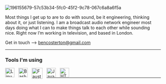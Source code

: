 ![196155679-57c53b34-5fc0-45f2-9c78-067c6a8a6f5a](https://user-images.githubusercontent.com/21957617/196204837-def1464f-eeed-4ed4-a921-7d2b1671379d.png)


Most things I get up to are to do with sound, be it engineering, thinking about it, or just listening.
I am a broadcast audio network engineer most days doing what I can to make things talk to each other while sounding nice.
Right now I’m working in television, and based in London.

Get in touch --> bencosterton@gmail.com

---

### Tools I'm using

<img align="left" alt="Linux" width="30px" style="padding-right:10px;" src="https://cdn.jsdelivr.net/gh/devicons/devicon/icons/debian/debian-plain.svg" />
<img align="left" alt="Bash" width="30px" style="padding-right:10px;" src="https://cdn.jsdelivr.net/gh/devicons/devicon/icons/bash/bash-original.svg" />
<img align="left" alt="Faust" width="35px" style="padding-right:10px;" src="https://faust.grame.fr/community/logos/img/LOGO_FAUST_SIMPLE_ORANGE.png" />
<img align="left" alt="JavaScript" width="30px" style="padding-right:10px;" src="https://cdn.jsdelivr.net/gh/devicons/devicon/icons/javascript/javascript-plain.svg" />
<img align="left" alt="HTML" width="30px" style="padding-right:10px;" src="https://cdn.jsdelivr.net/gh/devicons/devicon/icons/html5/html5-plain.svg" />

<br />

---
